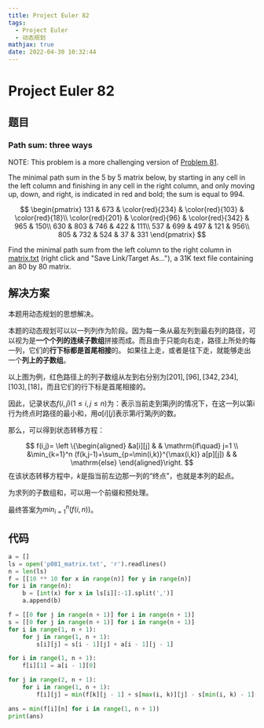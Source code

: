 ```yaml
---
title: Project Euler 82
tags:
  - Project Euler
  - 动态规划
mathjax: true
date: 2022-04-30 10:32:44
---
```


<escape><!-- more --></escape>

# Project Euler 82

## 题目

### Path sum: three ways

NOTE: This problem is a more challenging version of <a href="problem=81">Problem 81</a>.

The minimal path sum in the $5$ by $5$ matrix below, by starting in any cell in the left column and finishing in any cell in the right column, and only moving up, down, and right, is indicated in red and bold; the sum is equal to $994$.

$$
\begin{pmatrix}
131 & 673 & \color{red}{234} & \color{red}{103} & \color{red}{18}\\
\color{red}{201} & \color{red}{96} & \color{red}{342} & 965 & 150\\
630 & 803 & 746 & 422 & 111\\
537 & 699 & 497 & 121 & 956\\
805 & 732 & 524 & 37 & 331
\end{pmatrix}
$$

Find the minimal path sum from the left column to the right column in [matrix.txt](../resources/p081_matrix.txt) (right click and "Save Link/Target As..."), a 31K text file containing an $80$ by $80$ matrix.

## 解决方案

本题用动态规划的思想解决。

本题的动态规划可以以一列列作为阶段。因为每一条从最左列到最右列的路径，可以视为是**一个个列的连续子数组**拼接而成。而且由于只能向右走，路径上所处的每一列，它们的**行下标都是首尾相接**的。
如果往上走，或者是往下走，就能够走出一个**列上的子数组**。

以上图为例，红色路径上的列子数组从左到右分别为$[201],[96],[342,234],[103],[18]$，而且它们的行下标是首尾相接的。

因此，记录状态$f(i,j)(1\leq i,j\leq n)$为：表示当前走到第j列的情况下，在这一列以第i行为终点时路径的最小和，用$a[i][j]$表示第$i$行第$j$列的数。

那么，可以得到状态转移方程：

$$
f(i,j)=
\left \{\begin{aligned}
  &a[i][j]  & & \mathrm{if\quad} j=1 \\
  &\min_{k=1}^n (f(k,j-1)+\sum_{p=\min(i,k)}^{\max(i,k)} a[p][j]) & & \mathrm{else}
\end{aligned}\right.
$$
在该状态转移方程中，$k$是指当前左边那一列的“终点”，也就是本列的起点。

为求列的子数组和，可以用一个前缀和预处理。

最终答案为$min_{i=1}^n(f(i,n))$。

## 代码

```py
a = []
ls = open('p081_matrix.txt', 'r').readlines()
n = len(ls)
f = [[10 ** 10 for x in range(n)] for y in range(n)]
for i in range(n):
    b = [int(x) for x in ls[i][:-1].split(',')]
    a.append(b)

f = [[0 for j in range(n + 1)] for i in range(n + 1)]
s = [[0 for j in range(n + 1)] for i in range(n + 1)]
for i in range(1, n + 1):
    for j in range(1, n + 1):
        s[i][j] = s[i - 1][j] + a[i - 1][j - 1]

for i in range(1, n + 1):
    f[i][1] = a[i - 1][0]

for j in range(2, n + 1):
    for i in range(1, n + 1):
        f[i][j] = min(f[k][j - 1] + s[max(i, k)][j] - s[min(i, k) - 1][j] for k in range(1, n + 1))

ans = min(f[i][n] for i in range(1, n + 1))
print(ans)

```
